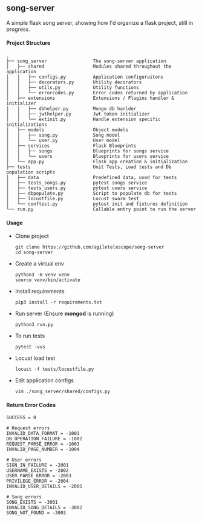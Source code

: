 
## song-server
A simple flask song server, showing how I'd organize a flask project, still in progress.

#### Project Structure
```
.
├── song_server                 The song-server application
│   ├── shared                  Modules shared throughout the application
│   │   ├── configs.py          Application configuraitons
│   │   ├── decorators.py       Utility decorators
│   │   ├── utils.py            Utility functions
│   │   └── errorcodes.py       Error codes returned by application
│   ├── extensions              Extensions / Plugins handler & initializer
│   │   ├── dbhelper.py         Mongo db hanlder
│   │   ├── jwthelper.py        Jwt token initializer
│   │   └── extinit.py          Handle extension specific initializations
│   ├── models                  Object models
│   │   ├── song.py             Song model
│   │   └── user.py             User model
│   ├── services                Flask Blueprints
│   │   ├── songs               Blueprints for songs service
│   │   └── users               Blueprints for users service
│   └── app.py                  Flask app creation & initialization
├── tests                       Unit Tests, Load tests and Db population scripts
│   ├── data                    Predefined data, used for tests
│   ├── tests_songs.py          pytest songs service
│   ├── tests_users.py          pytest users service
│   ├── dbpopulate.py           Script to populate db for tests
│   ├── locustfile.py           Locust swarm test
│   └── conftest.py             pytest init and fixtures definition
└── run.py                      Callable entry point to run the server
```

#### Usage
- Clone project
    ```
    git clone https://github.com/agiletelescope/song-server
    cd song-server
    ```
- Create a virtual env
    ```
    python3 -m venv venv
    source venv/bin/activate
    ```
- Install requirements
    ```
    pip3 install -r requirements.txt
    ```
- Run server (Ensure **mongod** is running)
    ```
    python3 run.py
    ```
- To run tests
    ```
    pytest -vvs
    ```
- Locust load test
    ```
    locust -f tests/locustfile.py
    ```
- Edit application configs
    ```
    vim ./song_server/shared/configs.py
    ```

#### Return Error Codes

```
SUCCESS = 0
```
```
# Request errors
INVALID_DATA_FORMAT = -1001
DB_OPERATION_FAILURE = -1002
REQUEST_PARSE_ERROR = -1003
INVALID_PAGE_NUMBER = -1004
```

```
# User errors
SIGN_IN_FAILURE = -2001
USERNAME_EXISTS = -2002
USER_PARSE_ERROR = -2003
PRIVILEGE_ERROR = -2004
INVALID_USER_DETAILS = -2005
```

```
# Song errors
SONG_EXISTS = -3001
INVALID_SONG_DETAILS = -3002
SONG_NOT_FOUND = -3003
```
